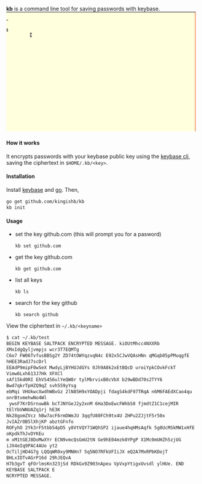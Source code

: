 
**kb** is a command line tool for saving passwords with keybase.
![](./kb.gif)

#### How it works

It encrypts passwords with your keybase public key using the [keybase
cli](https://keybase.io/docs/command_line), saving the ciphertext in `$HOME/.kb/<key>`.

#### Installation
Install [keybase](https://keybase.io/) and [go](https://golang.org/doc/install). Then,
```
go get github.com/kingishb/kb
kb init
```

#### Usage

* set the key github.com (this will prompt you for a pasword)
  ```text
  kb set github.com
  ```
* get the key github.com
  ```text
  kb get github.com
  ```
* list all keys
  ```text
  kb ls
  ```
* search for the key github
   ```text
   kb search github
   ```

View the ciphertext in `~/.kb/<keyname>` 
```text
$ cat ~/.kb/test
BEGIN KEYBASE SALTPACK ENCRYPTED MESSAGE. kiOUtMhcc4NXXRb XMxIdgQyljvmpjs wcr3T7EQMTg
C6o7 FW06TvfusBBSg2Y ZD74tOWYqzvqN4c E92x5CJwVQAsHNn qMGqb05pPMuqgfE hHEE3RadJ7scDrl
EEAdP9mipF0wSeX MwdyLjBYHUJdGYs 0Jh9A8k2xEtBQcD uroiYpkCOvkFckT Vimw6Lxh613J7Hk XFXCl
sAf15kd0RI EhVS456ulYeQW8r tylMbrvixB0cVbX b29wBDd70s2TYY6 Bwd7qkrTpHZQ9qZ svh559yYsg
ebMqi VHUkwcXwdhWBvGz 2lN85H9xYOADpji fdagS4kdF97TRqA n6M6FAEdXCao4qu onrBtvmehwNo4Wl
 ywsF7KrDSrnuwBk bcTJNYGeJ2y2xnM 6Ha3DoEwcFWhbS0 fjmdtZ1C1cejMIR tElYbVWNUAZq1rj hE3K
Nk28gomZVcz hBw7acF6rmDWmJU 3qqfU80FCh9tx4U ZHPu2ZJjtF5r50x JvIAZrOB5lXhjKP abztGFnfo
ROFyhO 2Yk3rF5tbb54pD5 y8VtVQY71WQhSP2 ijaue4hqHMsAqfk 5g0UcMSkMW1xHfE oKpdkThJvDYKEu
m xM1tGEJ8DoMwXYr ECN9vmcQsGmU2tN Ge9hE04mzk0YPgP X1Mc0mUHZh5zjUG iJX4eIq9PAC4AUo yt2
OcTiljHD4G7g LQQqWR0xy9MNHn7 5q5NO7RFkUFIiJX eQ2A7MxRPbKDojT BHLxIDTvAGrP16d 29hJEQvA
H7b3gvT qFOrlmsKn323jSd RDkGx9Z903nApeu VpVxpYtigxUvsdl ylHUe. END KEYBASE SALTPACK E
NCRYPTED MESSAGE.
```

